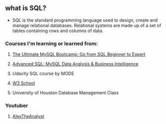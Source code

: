 ## what is SQL?
- SQL is the standard programming language used to design, create and manage relational databases. Relational systems are made up of a set of tables containing rows and columns of data. 


### Courses I'm learning or learned from:
1. [The Ultimate MySQL Bootcamp: Go from SQL Beginner to Expert
](https://www.udemy.com/course/the-ultimate-mysql-bootcamp-go-from-sql-beginner-to-expert/learn/lecture/6997162?start=0#overview)

2. [Advanced SQL: MySQL Data Analysis & Business Intelligence
](https://www.udemy.com/course/advanced-sql-mysql-for-analytics-business-intelligence/learn/lecture/16450492?start=0#overview)

3. Udacity SQL course by MODE

4. [W3 School](https://www.w3schools.com/sql/)

5. University of Houston Database Management Class

### Youtuber
1. [AlexTheAnalyst](https://www.youtube.com/watch?v=K1WeoKxLZ5o&list=PLUaB-1hjhk8EBZNL4nx4Otoa5Wb--rEpU)
